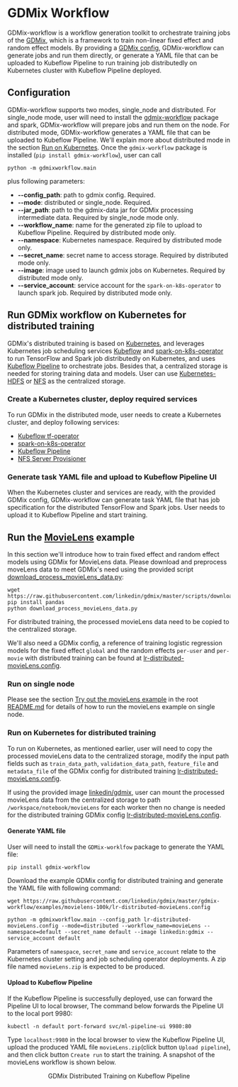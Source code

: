 # GDMix Workflow
GDMix-workflow is a workflow generation toolkit to orchestrate training jobs of the [GDMix](https://github.com/linkedin/gdmix), which is a framework to train non-linear fixed effect and random effect models. By providing a [GDMix config](gdmix_config.md), GDMix-workflow can generate jobs and run them directly, or generate a YAML file that can be uploaded to Kubeflow Pipeline to run training job distributedly on Kubernetes cluster with Kubeflow Pipeline deployed.

## Configuration
GDMix-workflow supports two modes, single_node and distributed. For single_node mode, user will need to install the [gdmix-workflow](https://pypi.org/project/gdmix-workflow/) package and spark, GDMix-workflow will prepare jobs and run them on the node. For distributed mode, GDMix-workflow generates a YAML file that can be uploaded to Kubeflow Pipeline. We'll explain more about distributed mode in the section [Run on Kubernetes](#Run-on-Kubernetes).
Once the `gdmix-workflow` package is installed (`pip install gdmix-workflow`),  user can call
```
python -m gdmixworkflow.main
```
plus following parameters:
  - **--config_path**: path to gdmix config. Required.
  - **--mode**: distributed or single_node. Required.
  - **--jar_path**: path to the gdmix-data jar for GDMix processing intermediate data. Required by single_node mode only.
  - **--workflow_name**: name for the generated zip file to upload to Kubeflow Pipeline. Required by distributed mode only.
  - **--namespace**: Kubernetes namespace. Required by distributed mode only.
  - **--secret_name**: secret name to access storage. Required by distributed mode only.
  - **--image**: image used to launch gdmix jobs on Kubernetes. Required by distributed mode only.
  - **--service_account**: service account for the `spark-on-k8s-operator` to launch spark job. Required by distributed mode only.

## Run GDMix workflow on Kubernetes for distributed training
GDMix's distributed training is based on [Kubernetes](https://kubernetes.io/docs/home/), and leverages Kubernetes job scheduling services [Kubeflow](https://www.kubeflow.org/docs/started/getting-started/) and [spark-on-k8s-operator](https://github.com/GoogleCloudPlatform/spark-on-k8s-operator) to run TensorFlow and Spark job distributedly on Kubernetes, and uses [Kubeflow Pipeline](https://www.kubeflow.org/docs/pipelines/overview/pipelines-overview/) to orchestrate jobs. Besides that, a centralized storage is needed for storing training data and models. User can use
[Kubernetes-HDFS](https://github.com/apache-spark-on-k8s/kubernetes-HDFS/tree/master/charts) or [NFS](https://www.kubeflow.org/docs/other-guides/kubeflow-on-multinode-cluster/#background-on-kubernetes-storage) as the centralized storage.

### Create a Kubernetes cluster, deploy required services
To run GDMix in the distributed mode, user needs to create a Kubernetes cluster, and deploy following services:

- [Kubeflow tf-operator](https://www.kubeflow.org/docs/components/training/tftraining/#deploy-kubeflow)
- [spark-on-k8s-operator](https://github.com/GoogleCloudPlatform/spark-on-k8s-operator#installation)
- [Kubeflow Pipeline](https://www.kubeflow.org/docs/pipelines/installation/overview/)
- [NFS Server Provisioner](https://github.com/helm/charts/tree/master/stable/nfs-server-provisioner)

### Generate task YAML file and upload to Kubeflow Pipeline UI
When the Kubernetes cluster and services are ready, with the provided GDMix config, GDMix-workflow can generate task YAML file that has job specification for the distributed TensorFlow and Spark jobs. User needs to upload it to Kubeflow Pipeline and start training.

## Run the [MovieLens](https://grouplens.org/datasets/movielens/) example
In this section we'll introduce how to train fixed effect and random effect models using GDMix for MovieLens data.
Please download and preprocess moveLens data to meet GDMix's need using the provided script [download_process_movieLens_data.py](../scripts/download_process_movieLens_data.py):
```
wget https://raw.githubusercontent.com/linkedin/gdmix/master/scripts/download_process_movieLens_data.py
pip install pandas
python download_process_movieLens_data.py
```
For distributed training, the processed movieLens data need to be copied to the centralized storage.

We'll also need a GDMix config, a reference of training logistic regression models for the fixed effect `global` and the random effects `per-user` and `per-movie` with distributed training can be found at [lr-distributed-movieLens.config](examples/movielens-100k/lr-distributed-movieLens.config).

### Run on single node
Please see the section [Try out the movieLens example](../README.md#Try-out-the-movieLens-example) in the root [README.md](../README.md) for details of how to run the movieLens example on single node.

### Run on Kubernetes for distributed training
To run on Kubernetes, as mentioned earlier, user will need to copy the processed movieLens data to the centralized storage, modify the input path fields such as `train_data_path`,  `validation_data_path`, `feature_file` and `metadata_file` of the GDMix config for distributed training [lr-distributed-movieLens.config](examples/movielens-100k/lr-distributed-movieLens.config).

If using the provided image [linkedin/gdmix](https://hub.docker.com/repository/docker/linkedin/gdmix), user can mount the processed movieLens data from the centralized storage to path `/workspace/notebook/movieLens` for each worker then no change is needed for the distributed training GDMix config [lr-distributed-movieLens.config](examples/movielens-100k/resources/lr-distributed-movieLens.config).


#### Generate YAML file
User will need to install the `GDMix-worklfow` package to generate the YAML file:
```
pip install gdmix-workflow
```

Download the example GDMix config for distributed training and generate the YAML file with following command:
```
wget https://raw.githubusercontent.com/linkedin/gdmix/master/gdmix-workflow/examples/movielens-100k/lr-distributed-movieLens.config

python -m gdmixworkflow.main --config_path lr-distributed-movieLens.config --mode=distributed --workflow_name=movieLens --namespace=default --secret_name default --image linkedin:gdmix --service_account default
```

Parameters of `namespace`, `secret_name` and `service_account` relate to the Kubernetes cluster setting and job scheduling operator deployments. A zip file named `movieLens.zip` is expected to be produced.

#### Upload to Kubeflow Pipeline
If the Kubeflow Pipeline is successfully deployed, use can forward the Pipeline UI to local browser, The command below forwards the Pipeline UI to the local port 9980:
```
kubectl -n default port-forward svc/ml-pipeline-ui 9980:80
```
Type `localhost:9980` in the local browser to view the Kubeflow Pipeline UI, upload the produced YAML file `movieLens.zip`(click button `Upload pipeline`), and then click button `Create run` to start the training. A snapshot of the movieLens workflow is shown below.

<figure>
  <p align="center"> <img src="../figures/gdmix-kubeflow-pipeline.png" alt="" />
  </br>
  <ficaption>GDMix Distributed Training on Kubeflow Pipeline</ficaption>
  </p>
</figure
